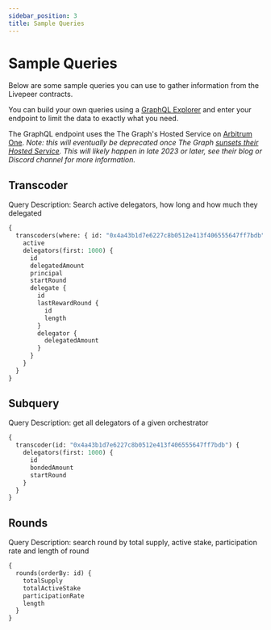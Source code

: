 ```yaml
---
sidebar_position: 3
title: Sample Queries
---
```


# Sample Queries

Below are some sample queries you can use to gather information from the Livepeer contracts.

You can build your own queries using a [GraphQL Explorer](https://graphiql-online.com/graphiql) and enter your endpoint to limit the data to exactly what you need.

The GraphQL endpoint uses the The Graph's Hosted Service on [Arbitrum One](https://thegraph.com/hosted-service/subgraph/livepeer/arbitrum-one). _Note: this will eventually be deprecated once The Graph [sunsets their Hosted Service](https://thegraph.com/blog/transitioning-to-decentralized-graph-network/). This will likely happen in late 2023 or later, see their blog or Discord channel for more information._

## Transcoder

Query Description: Search active delegators, how long and how much they delegated

```graphql
{
  transcoders(where: { id: "0x4a43b1d7e6227c8b0512e413f406555647ff7bdb" }) {
    active
    delegators(first: 1000) {
      id
      delegatedAmount
      principal
      startRound
      delegate {
        id
        lastRewardRound {
          id
          length
        }
        delegator {
          delegatedAmount
        }
      }
    }
  }
}
```

## Subquery

Query Description: get all delegators of a given orchestrator

```graphql
{
  transcoder(id: "0x4a43b1d7e6227c8b0512e413f406555647ff7bdb") {
    delegators(first: 1000) {
      id
      bondedAmount
      startRound
    }
  }
}
```

## Rounds

Query Description: search round by total supply, active stake, participation rate and length of round

```graphql
{
  rounds(orderBy: id) {
    totalSupply
    totalActiveStake
    participationRate
    length
  }
}
```
